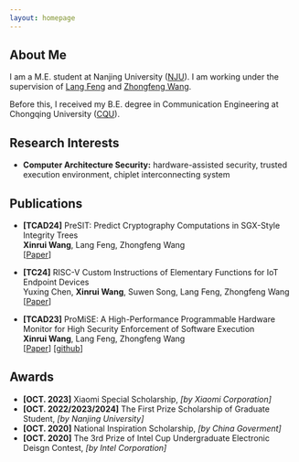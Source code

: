 ```yaml
---
layout: homepage
---
```


## About Me

I am a M.E. student at Nanjing University ([NJU](https://www.nju.edu.cn/en/)). I am working under the supervision of [Lang Feng](https://scholar.google.com/citations?hl=zh-CN&user=e9iLVAMAAAAJ) and [Zhongfeng Wang](https://scholar.google.com/citations?user=faC-qekAAAAJ&hl=zh-CN&oi=ao).

Before this, I received my B.E. degree in Communication Engineering at Chongqing University ([CQU](https://english.cqu.edu.cn/)).

## Research Interests

- **Computer Architecture Security:** hardware-assisted security, trusted execution environment, chiplet interconnecting system

## Publications
- **[TCAD24]** PreSIT: Predict Cryptography Computations in SGX-Style Integrity Trees
  <br>
  **Xinrui Wang**, Lang Feng, Zhongfeng Wang
  <br>
  [[Paper](https://ieeexplore.ieee.org/document/10643555)]

- **[TC24]** RISC-V Custom Instructions of Elementary Functions for IoT Endpoint Devices
  <br>
  Yuxing Chen, **Xinrui Wang**, Suwen Song, Lang Feng, Zhongfeng Wang
  <br>
  [[Paper](https://ieeexplore.ieee.org/document/10338829)]

- **[TCAD23]** ProMiSE: A High-Performance Programmable Hardware Monitor for High Security Enforcement of Software Execution
  <br>
  **Xinrui Wang**, Lang Feng, Zhongfeng Wang
  <br>
  [[Paper](https://ieeexplore.ieee.org/document/10110921)] [[github](https://github.com/XC1a/ProMiS)]


## Awards

- **[OCT. 2023]** Xiaomi Special Scholarship, *[by Xiaomi Corporation]*
- **[OCT. 2022/2023/2024]** The First Prize Scholarship of Graduate Student, *[by Nanjing University]*
- **[OCT. 2020]** National Inspiration Scholarship, *[by China Goverment]*
- **[OCT. 2020]** The 3rd Prize of Intel Cup Undergraduate Electronic Deisgn Contest, *[by Intel Corporation]*
